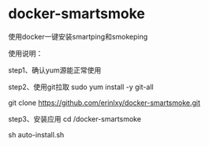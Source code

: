 # docker-smartsmoke
使用docker一键安装smartping和smokeping

使用说明：

step1、确认yum源能正常使用

step2、使用git拉取
sudo yum install -y git-all

git clone https://github.com/erinlxy/docker-smartsmoke.git

step3、安装应用
cd /docker-smartsmoke

sh auto-install.sh
